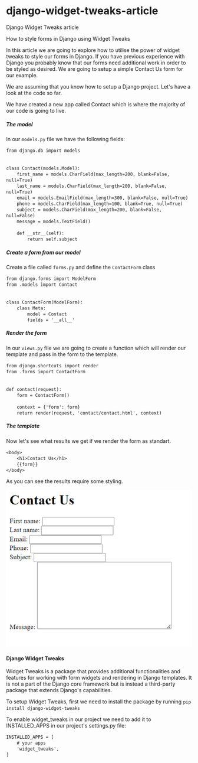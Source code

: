 # django-widget-tweaks-article
Django Widget Tweaks article

How to style forms in Django using Widget Tweaks

In this article we are going to explore how to utilise the power of widget tweaks to style our forms in Django. If you have previous experience with Django you probably know that our forms need additional work in order to be styled as desired. We are going to setup a simple Contact Us form for our example.

We are assuming that you know how to setup a Django project. Let's have a look at the code so far.

We have created a new app called Contact which is where the majority of our code is going to live.

##### The model

In our `models.py` file we have the following fields:

```
from django.db import models


class Contact(models.Model):
    first_name = models.CharField(max_length=200, blank=False, null=True)
    last_name = models.CharField(max_length=200, blank=False, null=True)
    email = models.EmailField(max_length=300, blank=False, null=True)
    phone = models.CharField(max_length=100, blank=True, null=True)
    subject = models.CharField(max_length=200, blank=False, null=False)
    message = models.TextField()

    def __str__(self):
        return self.subject
```

##### Create a form from our model

Create a file called `forms.py` and define the `ContactForm` class

```
from django.forms import ModelForm
from .models import Contact


class ContactForm(ModelForm):
    class Meta:
        model = Contact
        fields = '__all__'
```

##### Render the form

In our `views.py` file we are going to create a function which will render our template and pass in the form to the template.

```
from django.shortcuts import render
from .forms import ContactForm


def contact(request):
    form = ContactForm()

    context = {'form': form}
    return render(request, 'contact/contact.html', context)
```

##### The template

Now let's see what results we get if we render the form as standart.

```
<body>
    <h1>Contact Us</h1>
    {{form}}
</body>
```

As you can see the results require some styling. 

![](./media/form.PNG)

#### Django Widget Tweaks
Widget Tweaks is a package that provides additional functionalities and features for working with form widgets and rendering in Django templates. It is not a part of the Django core framework but is instead a third-party package that extends Django's capabilities.

To setup Widget Tweaks, first we need to install the package by running `pip install django-widget-tweaks`

To enable widget_tweaks in our project we need to add it to INSTALLED_APPS in our project's settings.py file:

```
INSTALLED_APPS = [
    # your apps
    'widget_tweaks',
]
```